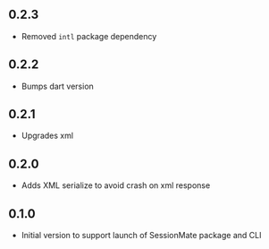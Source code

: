 ## 0.2.3

- Removed `intl` package dependency

## 0.2.2

- Bumps dart version

## 0.2.1

- Upgrades xml

## 0.2.0

- Adds XML serialize to avoid crash on xml response

## 0.1.0

- Initial version to support launch of SessionMate package and CLI